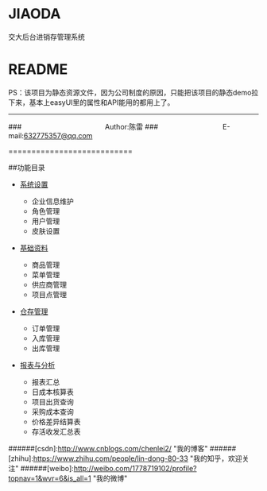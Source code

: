 # JIAODA
交大后台进销存管理系统

README
===========================
PS：该项目为静态资源文件，因为公司制度的原因，只能把该项目的静态demo拉下来，基本上easyUI里的属性和API能用的都用上了。

****
###　　　　　　　　　　　　Author:陈雷
###　　　　　　　　　 E-mail:632775357@qq.com

===========================



##功能目录

* [系统设置](#文本)
    * 企业信息维护
    * 角色管理
    * 用户管理
    * 皮肤设置
   
* [基础资料](#图片)
    * 商品管理
    * 菜单管理
    * 供应商管理
    * 项目点管理
* [仓存管理](#链接) 
    * 订单管理
    * 入库管理
    * 出库管理
* [报表与分析](#链接) 
    * 报表汇总
    * 日成本核算表
    * 项目出货查询
    * 采购成本查询
    * 价格差异结算表
    * 存活收发汇总表

######[csdn]:http://www.cnblogs.com/chenlei2/ "我的博客"
######[zhihu]:https://www.zhihu.com/people/lin-dong-80-33 "我的知乎，欢迎关注"
######[weibo]:http://weibo.com/1778719102/profile?topnav=1&wvr=6&is_all=1 "我的微博"





